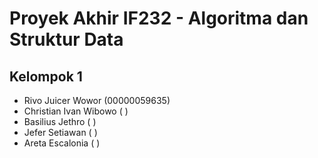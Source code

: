 # Proyek Akhir IF232 - Algoritma dan Struktur Data
## Kelompok 1
- Rivo Juicer Wowor (00000059635)
- Christian Ivan Wibowo ( )
- Basilius Jethro ( )
- Jefer Setiawan ( )
- Areta Escalonia ( )
